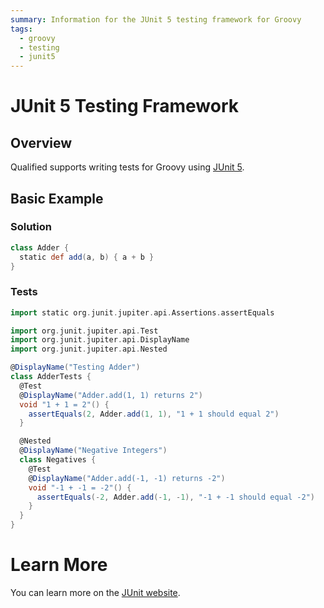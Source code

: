 ```yaml
---
summary: Information for the JUnit 5 testing framework for Groovy
tags:
  - groovy
  - testing
  - junit5
---
```


# JUnit 5 Testing Framework

## Overview

Qualified supports writing tests for Groovy using [JUnit 5][1].

## Basic Example

### Solution

```groovy
class Adder {
  static def add(a, b) { a + b }
}
```

### Tests

```groovy
import static org.junit.jupiter.api.Assertions.assertEquals

import org.junit.jupiter.api.Test
import org.junit.jupiter.api.DisplayName
import org.junit.jupiter.api.Nested

@DisplayName("Testing Adder")
class AdderTests {
  @Test
  @DisplayName("Adder.add(1, 1) returns 2")
  void "1 + 1 = 2"() {
    assertEquals(2, Adder.add(1, 1), "1 + 1 should equal 2")
  }

  @Nested
  @DisplayName("Negative Integers")
  class Negatives {
    @Test
    @DisplayName("Adder.add(-1, -1) returns -2")
    void "-1 + -1 = -2"() {
      assertEquals(-2, Adder.add(-1, -1), "-1 + -1 should equal -2")
    }
  }
}
```

# Learn More

You can learn more on the [JUnit website][1].

[1]: https://junit.org/junit5/
